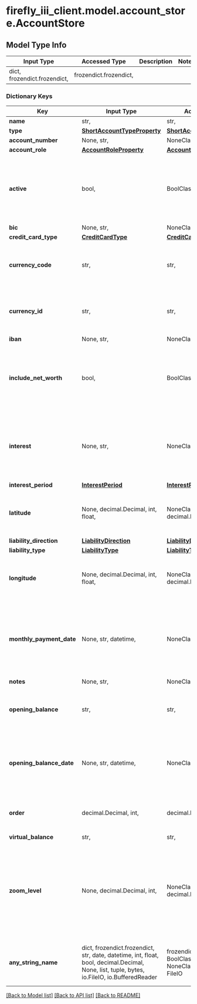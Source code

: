 # firefly_iii_client.model.account_store.AccountStore

## Model Type Info
Input Type | Accessed Type | Description | Notes
------------ | ------------- | ------------- | -------------
dict, frozendict.frozendict,  | frozendict.frozendict,  |  | 

### Dictionary Keys
Key | Input Type | Accessed Type | Description | Notes
------------ | ------------- | ------------- | ------------- | -------------
**name** | str,  | str,  |  | 
**type** | [**ShortAccountTypeProperty**](ShortAccountTypeProperty.md) | [**ShortAccountTypeProperty**](ShortAccountTypeProperty.md) |  | 
**account_number** | None, str,  | NoneClass, str,  |  | [optional] 
**account_role** | [**AccountRoleProperty**](AccountRoleProperty.md) | [**AccountRoleProperty**](AccountRoleProperty.md) |  | [optional] 
**active** | bool,  | BoolClass,  | If omitted, defaults to true. | [optional] if omitted the server will use the default value of True
**bic** | None, str,  | NoneClass, str,  |  | [optional] 
**credit_card_type** | [**CreditCardType**](CreditCardType.md) | [**CreditCardType**](CreditCardType.md) |  | [optional] 
**currency_code** | str,  | str,  | Use either currency_id or currency_code. Defaults to the user&#x27;s default currency. | [optional] 
**currency_id** | str,  | str,  | Use either currency_id or currency_code. Defaults to the user&#x27;s default currency. | [optional] 
**iban** | None, str,  | NoneClass, str,  |  | [optional] 
**include_net_worth** | bool,  | BoolClass,  | If omitted, defaults to true. | [optional] if omitted the server will use the default value of True
**interest** | None, str,  | NoneClass, str,  | Mandatory when type is liability. Interest percentage. | [optional] if omitted the server will use the default value of "0"
**interest_period** | [**InterestPeriod**](InterestPeriod.md) | [**InterestPeriod**](InterestPeriod.md) |  | [optional] 
**latitude** | None, decimal.Decimal, int, float,  | NoneClass, decimal.Decimal,  | Latitude of the accounts&#x27;s location, if applicable. Can be used to draw a map. | [optional] value must be a 64 bit float
**liability_direction** | [**LiabilityDirection**](LiabilityDirection.md) | [**LiabilityDirection**](LiabilityDirection.md) |  | [optional] 
**liability_type** | [**LiabilityType**](LiabilityType.md) | [**LiabilityType**](LiabilityType.md) |  | [optional] 
**longitude** | None, decimal.Decimal, int, float,  | NoneClass, decimal.Decimal,  | Latitude of the accounts&#x27;s location, if applicable. Can be used to draw a map. | [optional] value must be a 64 bit float
**monthly_payment_date** | None, str, datetime,  | NoneClass, str,  | Mandatory when the account_role is ccAsset. Moment at which CC payment installments are asked for by the bank. | [optional] value must conform to RFC-3339 date-time
**notes** | None, str,  | NoneClass, str,  |  | [optional] 
**opening_balance** | str,  | str,  | Represents the opening balance, the initial amount this account holds. | [optional] 
**opening_balance_date** | None, str, datetime,  | NoneClass, str,  | Represents the date of the opening balance. | [optional] value must conform to RFC-3339 date-time
**order** | decimal.Decimal, int,  | decimal.Decimal,  | Order of the account | [optional] value must be a 32 bit integer
**virtual_balance** | str,  | str,  |  | [optional] 
**zoom_level** | None, decimal.Decimal, int,  | NoneClass, decimal.Decimal,  | Zoom level for the map, if drawn. This to set the box right. Unfortunately this is a proprietary value because each map provider has different zoom levels. | [optional] value must be a 32 bit integer
**any_string_name** | dict, frozendict.frozendict, str, date, datetime, int, float, bool, decimal.Decimal, None, list, tuple, bytes, io.FileIO, io.BufferedReader | frozendict.frozendict, str, BoolClass, decimal.Decimal, NoneClass, tuple, bytes, FileIO | any string name can be used but the value must be the correct type | [optional]

[[Back to Model list]](../../README.md#documentation-for-models) [[Back to API list]](../../README.md#documentation-for-api-endpoints) [[Back to README]](../../README.md)

